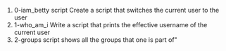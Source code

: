1. 0-iam_betty script Create a script that switches the current user to the user
2. 1-who_am_i Write a script that prints the effective username of the current user
3. 2-groups script shows all the groups that one is part of"
